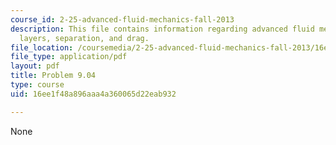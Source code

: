 ```yaml
---
course_id: 2-25-advanced-fluid-mechanics-fall-2013
description: This file contains information regarding advanced fluid mechanics, boundary
  layers, separation, and drag.
file_location: /coursemedia/2-25-advanced-fluid-mechanics-fall-2013/16ee1f48a896aaa4a360065d22eab932_MIT2_25F13_Problem9.04.pdf
file_type: application/pdf
layout: pdf
title: Problem 9.04
type: course
uid: 16ee1f48a896aaa4a360065d22eab932

---
```

None